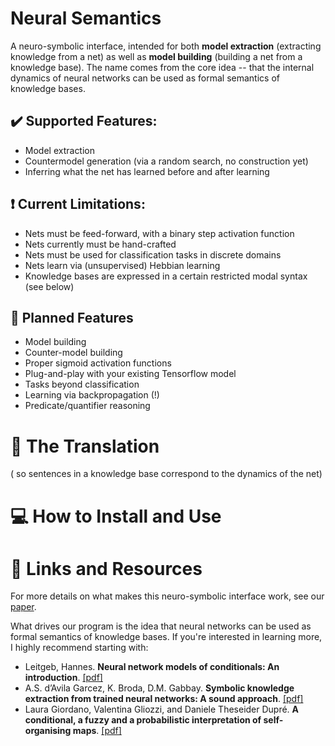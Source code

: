 # Neural Semantics
A neuro-symbolic interface, intended for both **model extraction** (extracting knowledge from a net) as well as **model building** (building a net from a knowledge base).  The name comes from the core idea -- that the internal dynamics of neural networks can be used as formal semantics of knowledge bases.

## :heavy_check_mark: Supported Features:
- Model extraction
- Countermodel generation (via a random search, no construction yet)
- Inferring what the net has learned before and after learning

## ❗ Current Limitations:
- Nets must be feed-forward, with a binary step activation function
- Nets currently must be hand-crafted
- Nets must be used for classification tasks in discrete domains
- Nets learn via (unsupervised) Hebbian learning
- Knowledge bases are expressed in a certain restricted modal syntax (see below)

## 📝 Planned Features
- Model building
- Counter-model building
- Proper sigmoid activation functions
- Plug-and-play with your existing Tensorflow model
- Tasks beyond classification
- Learning via backpropagation (!)
- Predicate/quantifier reasoning

# :brain: The Translation
( so sentences in a knowledge base correspond to the dynamics of the net)

# 💻 How to Install and Use




# 🔗 Links and Resources
For more details on what makes this neuro-symbolic interface work, see our [paper](https://journals.flvc.org/FLAIRS/article/download/130735/133901).

What drives our program is the idea that neural networks can be used as formal semantics of knowledge bases.  If you're interested in learning more, I highly recommend starting with:

- Leitgeb, Hannes. **Neural network models of conditionals: An introduction**. [[pdf]](https://www.academia.edu/download/32793110/LeitgebSanSebastianFINAL.pdf)
- A.S. d’Avila Garcez,  K. Broda, D.M. Gabbay.  **Symbolic knowledge extraction from trained neural
networks: A sound approach**.  [[pdf]](https://www.sciencedirect.com/science/article/pii/S0004370200000771/pdf?md5=f782984da6f1244a563048b352a31ce5&pid=1-s2.0-S0004370200000771-main.pdf)
- Laura Giordano, Valentina Gliozzi, and Daniele Theseider Dupré.  **A conditional, a fuzzy and a probabilistic interpretation
of self-organising maps**. [[pdf]](https://arxiv.org/pdf/2103.06854.pdf)
